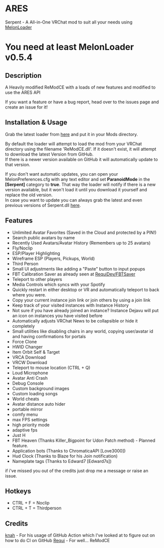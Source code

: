 # ARES

Serpent - A All-in-One VRChat mod to suit all your needs using [MelonLoader](https://github.com/LavaGang/MelonLoader)
# **You need at least MelonLoader v0.5.4**

## Description
A Heavily modified ReModCE with a loads of new features and modified to use the ARES API

If you want a feature or have a bug report, head over to the issues page and create an issue for it!  

## Installation & Usage
Grab the latest loader from [here](https://github.com/Dean2k/Serpent/releases/latest/Serpent.Loader.dll) and put it in your Mods directory.

By default the loader will attempt to load the mod from your VRChat directory using the filename 'ReModCE.dll'. If it doesn't exist, it will attempt to download the latest Version from GitHub.  
If there is a newer version available on GitHub it will automatically update to that version.  

If you don't want automatic updates, you can open your MelonPreferences.cfg with any text editor and set **ParanoidMode** in the **[Serpent]** category to **true**. That way the loader will notify if there is a new version available, but it won't load it until you download it yourself and replace the old version.  
In case you want to update you can always grab the latest and even previous versions of Serpent.dll [here](https://github.com/Dean2k/Serpent/releases/).

## Features
* Unlimited Avatar Favorites (Saved in the Cloud and protected by a PIN!)
* Search public avatars by name
* Recently Used Avatars/Avatar History (Remembers up to 25 avatars)
* Fly/Noclip
* ESP/Player Highlighting
* Wireframe ESP (Players, Pickups, World)
* Third Person
* Small UI adjustments like adding a "Paste" button to input popups
* FBT Calibration Saver as already seen at [RequiDev/FBTSaver](https://github.com/RequiDev/FBTSaver)
* Teleport to other players
* Media Controls which syncs with your Spotify
* Quickly restart in either desktop or VR and automatically teleport to back where you were.
* Copy your current instance join link or join others by using a join link
* Keep track of your visited instances with Instance History
* Not sure if you have already joined an instance? Instance Dejavu will put an icon on instances you have visited before
* Automatically adjusts VRChat News to be collapsible or hide it completely
* Small utilities like disabling chairs in any world, copying user/avatar id and having confirmations for portals
* Force Clone
* HWID Changer
* Item Orbit Self & Target
* VRCA Download
* VRCW Download
* Teleport to mouse location (CTRL + Q)
* Loud Microphone
* Avatar Anti Crash
* Debug Console
* Custom background images
* Custom loading songs
* World cheats
* Avatar distance auto hider
* portable mirror
* comfy menu
* max FPS settings
* high priority mode
* adaptive fps
* Just H
* FBT Heaven (Thanks Killer_Bigpoint for Udon Patch method) - Planned feature.
* Application bots (Thanks to ChromaticaAPI [Love3000])
* Hud Clock (Thanks to Blaze for his Join notification)
* Nameplate tags (Thanks to Edward7 [Edward7s])

if i've missed you out of the credits just drop me a message or raise an issue.

## Hotkeys
* CTRL + F = Noclip
* CTRL + T = Thirdperson

## Credits
[knah](https://github.com/knah) - For his usage of GitHub Action which I've looked at to figure out on how to do CI on GitHub
[Requi](https://github.com/RequiDev) - For well... ReModCE
